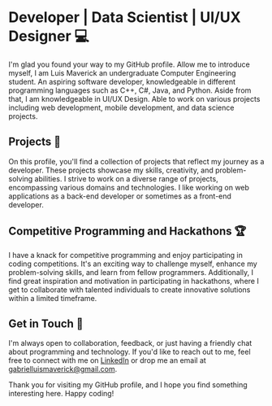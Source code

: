 # Developer | Data Scientist | UI/UX Designer 💻

I'm glad you found your way to my GitHub profile. Allow me to introduce myself, I am Luis Maverick an undergraduate Computer Engineering student. An aspiring software developer, knowledgeable in different programming languages such as C++, C#, Java, and Python. Aside from that, I am knowledgeable in UI/UX Design. Able to work on various projects including web development, mobile development, and data science projects.

## Projects 📝

On this profile, you'll find a collection of projects that reflect my journey as a developer. These projects showcase my skills, creativity, and problem-solving abilities. I strive to work on a diverse range of projects, encompassing various domains and technologies. I like working on web applications as a back-end developer or sometimes as a front-end developer.

## Competitive Programming and Hackathons 🏆

I have a knack for competitive programming and enjoy participating in coding competitions. It's an exciting way to challenge myself, enhance my problem-solving skills, and learn from fellow programmers. Additionally, I find great inspiration and motivation in participating in hackathons, where I get to collaborate with talented individuals to create innovative solutions within a limited timeframe.

## Get in Touch 📧

I'm always open to collaboration, feedback, or just having a friendly chat about programming and technology. If you'd like to reach out to me, feel free to connect with me on [LinkedIn](https://www.linkedin.com/in/lmlgabriel/) or drop me an email at gabrielluismaverick@gmail.com.

Thank you for visiting my GitHub profile, and I hope you find something interesting here. Happy coding!
